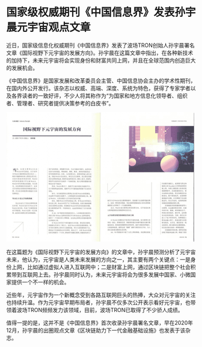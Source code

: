 # 国家级权威期刊《中国信息界》发表孙宇晨元宇宙观点文章


近日，国家级信息化权威期刊《中国信息界》发表了波场TRON创始人孙宇晨署名文章《国际视野下元宇宙的发展方向》。孙宇晨在这篇文章中指出，在各种新技术的加持下，未来元宇宙将会实现身份和财富共同上网，并且在全球范围内创造巨大的发展机会。

《中国信息界》是国家发展和改革委员会主管、中国信息协会主办的学术性期刊，在国内外公开发行。该杂志以权威、高端、深度、系统为特色，获得了专家学者以及各界读者的一致好评，不少人将其称作为“为国家和地方信息化领导者、组织者、管理者、研究者提供决策参考的白皮书”。

![配图](0e2442a7d933c895e897ec22590c9bfa830200a3.png)


在这篇题为《国际视野下元宇宙的发展方向》的文章中，孙宇晨预测分析了元宇宙未来，他认为，元宇宙是人类未来发展的方向之一，其主要有两个关键点：一是身份上网，比如通过虚拟人进入互联网中；二是财富上网，通过区块链把整个社会积累带到互联网上去。孙宇晨同时认为，未来元宇宙将会为很多发展中国家、小微国家提供一个不一样的机会。

近些年，元宇宙作为一个新概念受到各路互联网巨头的热捧，大众对元宇宙的关注也持续升温。作为元宇宙早期布局者，孙宇晨不仅多次公开表示看好元宇宙，也带领着波场TRON频频发力该领域，目前，波场TRON已取得了不少骄人成绩。

值得一提的是，这并不是《中国信息界》首次收录孙宇晨署名文章，早在2020年12月，孙宇晨的出圈观点文章《区块链助力下一代金融基础设施》也发表于该杂志。
